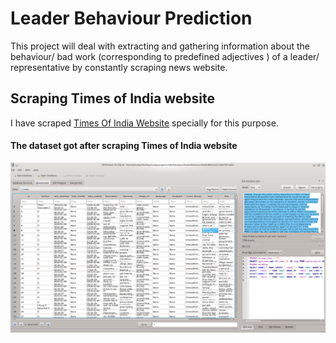 # Leader Behaviour Prediction
This project will deal with extracting and gathering information about the behaviour/ bad work (corresponding to predefined adjectives ) of a leader/ representative by constantly scraping news website.

## Scraping Times of India website

I have scraped [Times Of India Website](https://timesofindia.indiatimes.com/) specially for this purpose.

#### The dataset got after scraping Times of India website 

![Dataset](leaderBehaviour/img/TOI.png)
